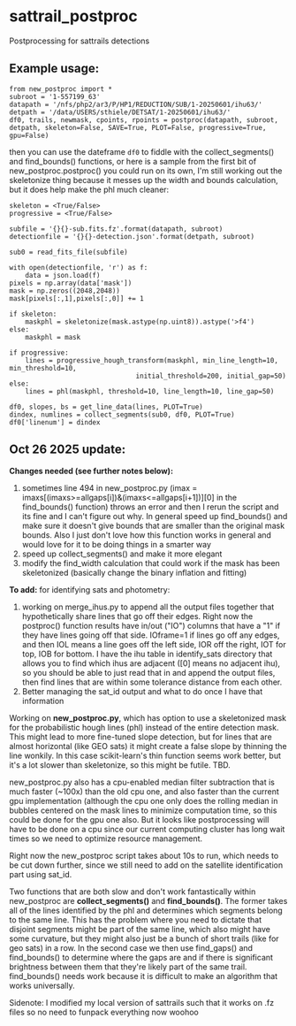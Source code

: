 # sattrail_postproc
Postprocessing for sattrails detections

## Example usage:

```
from new_postproc import *
subroot = '1-557199_63'
datapath = '/nfs/php2/ar3/P/HP1/REDUCTION/SUB/1-20250601/ihu63/'
detpath = '/data/USERS/sthiele/DETSAT/1-20250601/ihu63/'
df0, trails, newmask, cpoints, rpoints = postproc(datapath, subroot, detpath, skeleton=False, SAVE=True, PLOT=False, progressive=True, gpu=False)
```

then you can use the dateframe `df0` to fiddle with the collect_segments() and find_bounds() functions, or here is a sample from the first bit of new_postproc.postproc() you could run on its own, I'm still working out the skeletonize thing because it messes up the width and bounds calculation, but it does help make the phl much cleaner:

```
skeleton = <True/False>
progressive = <True/False>

subfile = '{}{}-sub.fits.fz'.format(datapath, subroot)
detectionfile = '{}{}-detection.json'.format(detpath, subroot)

sub0 = read_fits_file(subfile)

with open(detectionfile, 'r') as f:
    data = json.load(f)
pixels = np.array(data['mask'])
mask = np.zeros((2048,2048))
mask[pixels[:,1],pixels[:,0]] += 1

if skeleton:
    maskphl = skeletonize(mask.astype(np.uint8)).astype('>f4')
else:
    maskphl = mask

if progressive:
    lines = progressive_hough_transform(maskphl, min_line_length=10, min_threshold=10,
                                initial_threshold=200, initial_gap=50)
else:
    lines = phl(maskphl, threshold=10, line_length=10, line_gap=50)
    
df0, slopes, bs = get_line_data(lines, PLOT=True)
dindex, numlines = collect_segments(sub0, df0, PLOT=True)
df0['linenum'] = dindex
```

## Oct 26 2025 update:
__Changes needed (see further notes below):__
1. sometimes line 494 in new_postproc.py (imax = imaxs[(imaxs>=allgaps[i])&(imaxs<=allgaps[i+1])][0] in the find_bounds() function) throws an error and then I rerun the script and its fine and I can't figure out why. In general speed up find_bounds() and make sure it doesn't give bounds that are smaller than the original mask bounds. Also I just don't love how this function works in general and would love for it to be doing things in a smarter way
2. speed up collect_segments() and make it more elegant
3. modify the find_width calculation that could work if the mask has been skeletonized (basically change the binary inflation and fitting)

__To add:__
for identifying sats and photometry:

1. working on merge_ihus.py to append all the output files together that hypothetically share lines that go off their edges. Right now the postproc() function results have in/out ("IO") columns that have a "1" if they have lines going off that side. IOframe=1 if lines go off any edges, and then IOL means a line goes off the left side, IOR off the right, IOT for top, IOB for bottom. I have the ihu table in identify_sats directory that allows you to find which ihus are adjacent ([0] means no adjacent ihu), so you should be able to just read that in and append the output files, then find lines that are within some tolerance distance from each other.
2. Better managing the sat_id output and what to do once I have that information

Working on __new_postproc.py__, which has option to use a skeletonized mask for the probabilistic hough lines (phl) instead of the entire detection mask. This might lead to more fine-tuned slope detection, but for lines that are almost horizontal (like GEO sats) it might create a false slope by thinning the line wonkily. In this case scikit-learn's thin function seems work better, but it's a lot slower than skeletonize, so this might be futile. TBD.

new_postproc.py also has a cpu-enabled median filter subtraction that is much faster (~100x) than the old cpu one, and also faster than the current gpu implementation (although the cpu one only does the rolling median in bubbles centered on the mask lines to minimize computation time, so this could be done for the gpu one also. But it looks like postprocessing will have to be done on a cpu since our current computing cluster has long wait times so we need to optimize resource management. 

Right now the new_postproc script takes about 10s to run, which needs to be cut down further, since we still need to add on the satellite identification part using sat_id.

Two functions that are both slow and don't work fantastically within new_postproc are __collect_segments()__ and __find_bounds()__. The former takes all of the lines identified by the phl and determines which segments belong to the same line. This has the problem where you need to dictate that disjoint segments might be part of the same line, which also might have some curvature, but they might also just be a bunch of short trails (like for geo sats) in a row. In the second case we then use find_gaps() and find_bounds() to determine where the gaps are and if there is significant brightness between them that they're likely part of the same trail. find_bounds() needs work because it is difficult to make an algorithm that works universally. 

Sidenote: I modified my local version of sattrails such that it works on .fz files so no need to funpack everything now woohoo




